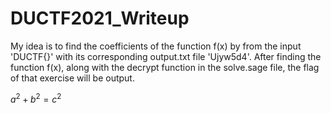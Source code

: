 # DUCTF2021_Writeup

My idea is to find the coefficients of the function f(x) by from the input 'DUCTF{}' with its corresponding output.txt file 'Ujyw5d4'. After finding the function f(x), along with the decrypt function in the solve.sage file, the flag of that exercise will be output.


$`a^2 + b^2 = c^2`$


